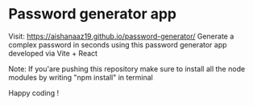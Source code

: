 # Password generator app

Visit: https://aishanaaz19.github.io/password-generator/
Generate a complex password in seconds using this password generator app 
developed via Vite + React

Note: If you'are pushing this repository make sure to install all the node modules by writing "npm install" in terminal

Happy coding !


